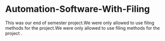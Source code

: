 # Automation-Software-With-Filing
This was our end of semester project.We were only allowed to use filing methods for the project.We were only allowed to use filing methods for the project
.
